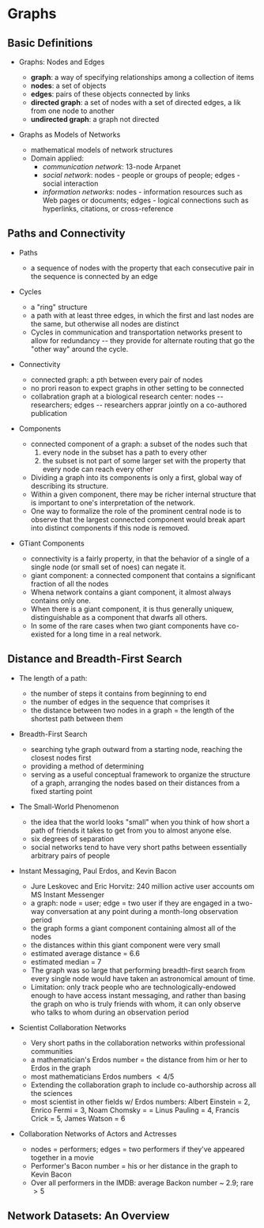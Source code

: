 # Graphs


## Basic Definitions

+ Graphs: Nodes and Edges
    + __graph__: a way of specifying relationships among a collection of items
    + __nodes__: a set of objects
    + __edges__: pairs of these objects connected by links
    + __directed graph__: a set of nodes with a set of directed edges, a lik from one node to another
    + __undirected graph__: a graph not directed

+ Graphs as Models of Networks
    + mathematical models of network structures
    + Domain applied:
        + _communication network_: 13-node Arpanet
        + _social network_: nodes - people or groups of people; edges - social interaction
        + _information networks_: nodes - information resources such as Web pages or documents; edges - logical connections such as hyperlinks, citations, or cross-reference


## Paths and Connectivity

+ Paths
    + a sequence of nodes with the property that each consecutive pair in the sequence is connected by an edge

+ Cycles
    + a "ring" structure
    + a path with at least three edges, in which the first and last nodes are the same, but otherwise all nodes are distinct
    + Cycles in communication and transportation networks present to allow for redundancy -- they provide for alternate routing that go the "other way" around the cycle.

+ Connectivity
    + connected graph: a pth between every pair of nodes
    + no prori reason to expect graphs in other setting to be connected
    + collabration graph at a biological research center: nodes -- researchers; edges -- researchers apprar jointly on a co-authored publication

+ Components
    + connected component of a graph: a subset of the nodes such that
        1. every node in the subset has a path to every other
        2. the subset is not part of some larger set with the property that every node can reach every other
    + Dividing a graph into its components is only a first, global way of describing its structure.
    + Within a given component, there may be richer internal structure that is important to one's interpretation of the network.
    + One way to formalize the role of the prominent central node is to observe that the largest connected component would break apart into distinct components if this node is removed.

+ GTiant Components
    + connectivity is a fairly property, in that the behavior of a single of a single node (or small set of noes) can negate it.
    + giant component: a connected component that contains a significant fraction of all the nodes
    + Whena network contains a giant component, it almost always contains only one.
    + When there is a giant component, it is thus generally uniquew, distinguishable as a component that dwarfs all others.
    + In some of the rare cases when two giant components have co-existed for a long time in a real network.


## Distance and Breadth-First Search

+ The length of a path: 
    + the number of steps it contains from beginning to end
    + the number of edges in the sequence that comprises it
    + the distance between two nodes in a graph = the length of the shortest path between them

+ Breadth-First Search
    + searching tyhe graph outward from a starting node, reaching the closest nodes first
    + providing a method of determining 
    + serving as a useful conceptual framework to organize the structure of a graph, arranging the nodes based on their distances from a fixed starting point

+ The Small-World Phenomenon
    + the idea that the world looks "small" when you think of how short a path of friends it takes to get from you to almost anyone else.
    + six degrees of separation
    + social networks tend to have very short paths between essentially arbitrary pairs of people

+ Instant Messaging, Paul Erdos, and Kevin Bacon
    + Jure Leskovec and Eric Horvitz: 240 million active user accounts om MS Instant Messenger
    + a graph: node = user; edge = two user if they are engaged in a two-way conversation at any point during a month-long observation period
    + the graph forms a giant component containing almost all of the nodes
    + the distances within this giant component were very small
    + estimated average distance = 6.6
    + estimated median = 7
    + The graph was so large that performing breadth-first search from every single node would have taken an astronomical amount of time.
    + Limitation: only track people who are technologically-endowed enough to have access instant messaging, and rather than basing the graph on who is truly friends with whom, it can only observe who talks to whom during an observation period

+ Scientist Collaboration Networks
    + Very short paths in the collaboration networks within professional communities
    + a mathematician's Erdos number = the distance from him or her to Erdos in the graph
    + most mathematicians Erdos numbers $< 4/5$
    + Extending the collaboration graph to include co-authorship across all the sciences
    + most scientist in other fields w/ Erdos numbers: Albert Einstein = 2, Enrico Fermi = 3, Noam Chomsky = = Linus Pauling = 4, Francis Crick = 5, James Watson = 6

+ Collaboration Networks of Actors and Actresses
    + nodes = performers; edges = two performers if they've appeared together in a movie
    + Performer's Bacon number = his or her distance in the graph to Kevin Bacon
    + Over all performers in the IMDB: average Backon number ~ 2.9; rare $> 5$


## Network Datasets: An Overview




